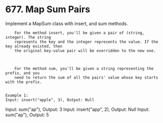 # 677. Map Sum Pairs

Implement a MapSum class with insert, and sum methods.
    

    
        For the method insert, you'll be given a pair of (string, integer). The string
        represents the key and the integer represents the value. If the key already existed, then
        the original key-value pair will be overridden to the new one.
    

    
        For the method sum, you'll be given a string representing the prefix, and you
        need to return the sum of all the pairs' value whose key starts with the prefix.
    

    Example 1:
    Input: insert("apple", 3), Output: Null
Input: sum("ap"), Output: 3
Input: insert("app", 2), Output: Null
Input: sum("ap"), Output: 5
